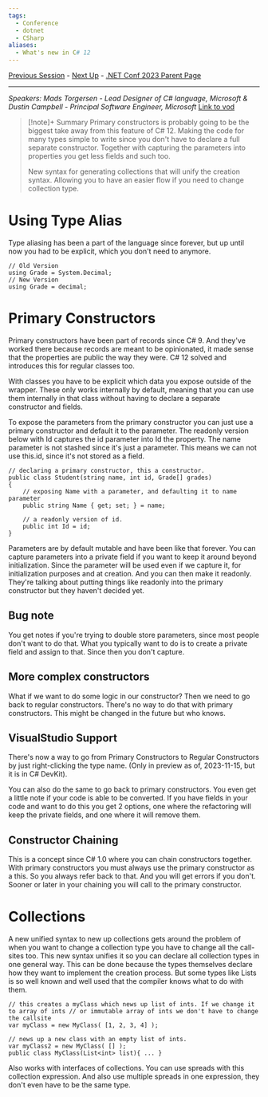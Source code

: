 ```yaml
---
tags:
  - Conference
  - dotnet
  - CSharp
aliases:
  - What's new in C# 12
---
```

[Previous Session](Performance%20Improvements%20in%20.NET%208,%20ASP.NET%20Core,%20and%20.NET%20MAUI.md) - [Next Up](Entity%20Framework%20Core%208%20Improved%20JSON,%20queryable%20collections,%20and%20more....md) - [.NET Conf 2023 Parent Page](README.md)

---
_Speakers:
Mads Torgersen - Lead Designer of C# language, Microsoft
& Dustin Campbell - Principal Software Engineer, Microsoft_
[Link to vod](https://www.youtube.com/watch?v=by-GL-SjHdc)

>[!note]+ Summary
>Primary constructors is probably going to be the biggest take away from this feature of C# 12. Making the code for many types simple to write since you don't have to declare a full separate constructor. Together with capturing the parameters into properties you get less fields and such too.
>
>New syntax for generating collections that will unify the creation syntax. Allowing you to have an easier flow if you need to change collection type. 

# Using Type Alias
Type aliasing has been a part of the language since forever, but up until now you had to be explicit, which you don't need to anymore.
```Csharp
// Old Version
using Grade = System.Decimal;
// New Version
using Grade = decimal;
```
# Primary Constructors
Primary constructors have been part of records since C# 9. And they've worked there because records are meant to be opinionated, it made sense that the properties are public the way they were. C# 12 solved and introduces this for regular classes too. 

With classes you have to be explicit which data you expose outside of the wrapper. These only works internally by default, meaning that you can use them internally in that class without having to declare a separate constructor and fields.

To expose the parameters from the primary constructor you can just use a primary constructor and default it to the parameter. The readonly version below with Id captures the id parameter into Id the property. The name parameter is not stashed since it's just a parameter. This means we can not use this.id, since it's not stored as a field.

```Csharp
// declaring a primary constructor, this a constructor.
public class Student(string name, int id, Grade[] grades)
{
	// exposing Name with a parameter, and defaulting it to name parameter
	public string Name { get; set; } = name;

	// a readonly version of id. 
	public int Id = id;
}
```

Parameters are by default mutable and have been like that forever. You can capture parameters into a private field if you want to keep it around beyond initialization. Since the parameter will be used even if we capture it, for initialization purposes and at creation. And you can then make it readonly. They're talking about putting things like readonly into the primary constructor but they haven't decided yet.
## Bug note
You get notes if you're trying to double store parameters, since most people don't want to do that. What you typically want to do is to create a private field and assign to that. Since then you don't capture.
## More complex constructors
What if we want to do some logic in our constructor? Then we need to go back to regular constructors. There's no way to do that with primary constructors. This might be changed in the future but who knows. 
## VisualStudio Support
There's now a way to go from Primary Constructors to Regular Constructors by just right-clicking the type name. (Only in preview as of, 2023-11-15, but it is in C# DevKit). 

You can also do the same to go back to primary constructors. You even get a little note if your code is able to be converted. If you have fields in your code and want to do this you get 2 options, one where the refactoring will keep the private fields, and one where it will remove them.
## Constructor Chaining
This is a concept since C# 1.0 where you can chain constructors together. With primary constructors you must always use the primary constructor as a this. So you always refer back to that. And you will get errors if you don't. Sooner or later in your chaining you will call to the primary constructor.

# Collections
A new unified syntax to new up collections gets around the problem of when you want to change a collection type you have to change all the call-sites too. This new syntax unifies it so you can declare all collection types in one general way. This can be done because the types themselves declare how they want to implement the creation process. But some types like Lists is so well known and well used that the compiler knows what to do with them.

```Csharp
// this creates a myClass which news up list of ints. If we change it to array of ints // or immutable array of ints we don't have to change the callsite
var myClass = new MyClass( [1, 2, 3, 4] );

// news up a new class with an empty list of ints.
var myClass2 = new MyClass( [] );
public class MyClass(List<int> list){ ... }
```

Also works with interfaces of collections. 
You can use spreads with this collection expression. And also use multiple spreads in one expression, they don't even have to be the same type.


